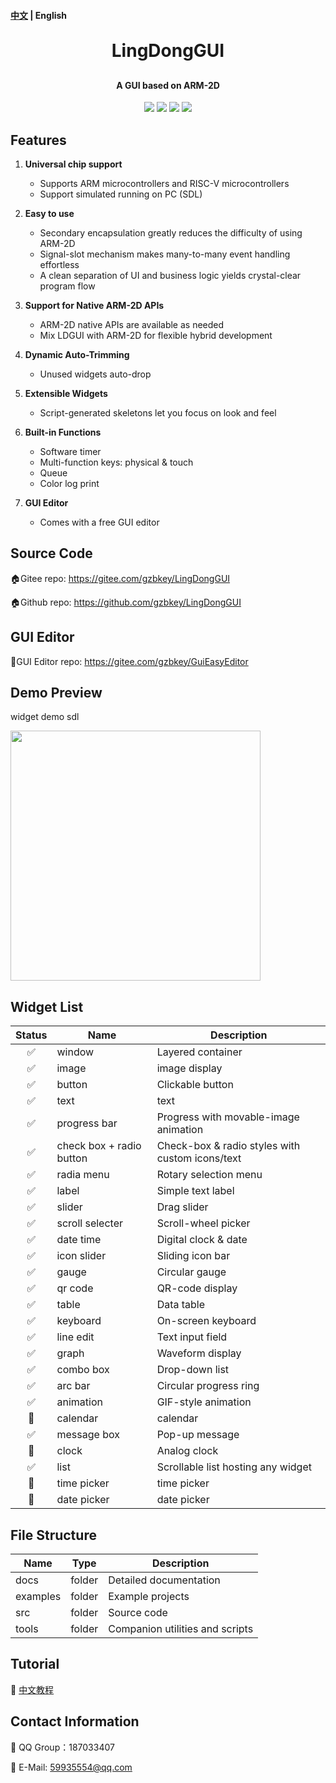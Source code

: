<h4>
  <a href="README.md">中文</a> |
  <a>English</a>
</h4>

<h1 align="center" style="margin: 30px 0 30px; font-weight: bold;">LingDongGUI</h1>
<h4 align="center">A GUI based on ARM-2D</h4>
<p align="center">
	<a href="https://gitee.com/gzbkey/LingDongGUI/stargazers"><img src="https://gitee.com/gzbkey/LingDongGUI/badge/star.svg"></a>
	<a href="https://gitee.com/gzbkey/LingDongGUI/members"><img src="https://gitee.com/gzbkey/LingDongGUI/badge/fork.svg"></a>
	<a><img src="https://img.shields.io/github/license/gzbkey/LingDongGUI"></a>
	<a><img src="https://img.shields.io/badge/architecture-ARM%20|%20RISC%20V-blue"></a>	
</p>

## Features

1. **Universal chip support**
    * Supports ARM microcontrollers and RISC-V microcontrollers
    * Support simulated running on PC (SDL)

2. **Easy to use**
    * Secondary encapsulation greatly reduces the difficulty of using ARM-2D
    * Signal-slot mechanism makes many-to-many event handling effortless
    * A clean separation of UI and business logic yields crystal-clear program flow

3. **Support for Native ARM-2D APIs**
    * ARM-2D native APIs are available as needed
    * Mix LDGUI with ARM-2D for flexible hybrid development

4. **Dynamic Auto-Trimming**
    * Unused widgets auto-drop

5. **Extensible Widgets**
    * Script-generated skeletons let you focus on look and feel

6. **Built-in Functions**
    * Software timer
    * Multi-function keys: physical & touch
    * Queue
    * Color log print
7. **GUI Editor**
    * Comes with a free GUI editor

## Source Code

🏠️Gitee repo: https://gitee.com/gzbkey/LingDongGUI

🏠️Github repo: https://github.com/gzbkey/LingDongGUI

## GUI Editor

🚀GUI Editor repo: https://gitee.com/gzbkey/GuiEasyEditor

## Demo Preview

widget demo sdl
<p>
	<img src="./docs/images/widget%20demo.gif" width="400" />
</p>

## Widget List

| Status | Name | Description |
| :----:| ---- | ---- |
| ✅ | window | Layered container |
| ✅ | image | image display |
| ✅ | button | Clickable button |
| ✅ | text | text |
| ✅ | progress bar | Progress with movable-image animation |
| ✅ | check box + radio button| Check-box & radio styles with custom icons/text |
| ✅ | radia menu | Rotary selection menu |
| ✅ | label | Simple text label |
| ✅ | slider | Drag slider |
| ✅ | scroll selecter | Scroll-wheel picker |
| ✅ | date time | Digital clock & date |
| ✅ | icon slider | Sliding icon bar |
| ✅ | gauge | Circular gauge |
| ✅ | qr code | QR-code display |
| ✅ | table | Data table |
| ✅ | keyboard | On-screen keyboard |
| ✅ | line edit | Text input field |
| ✅ | graph | Waveform display |
| ✅ | combo box | Drop-down list |
| ✅ | arc bar | Circular progress ring |
| ✅ | animation | GIF-style animation |
| 🔲 | calendar | calendar |
| ✅ | message box | Pop-up message |
| 🔲 | clock | Analog clock |
| ✅ | list | Scrollable list hosting any widget |
| 🔲 | time picker | time picker |
| 🔲 | date picker | date picker |

## File Structure

|Name|Type|Description|
|---|---|---|
|docs|folder|Detailed documentation|
|examples|folder|Example projects|
|src|folder|Source code|
|tools|folder|Companion utilities and scripts|

## Tutorial

📖 [中文教程](https://ldgui-doc-cn.readthedocs.io)

## Contact Information

🐧 QQ Group：187033407

📧 E-Mail: 59935554@qq.com



